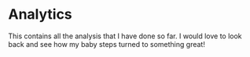 # Analytics
This contains all the analysis that I have done so far. I would love to look back and see how my baby steps turned to something great!
